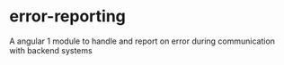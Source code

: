 # error-reporting
A angular 1 module to handle and report on error during communication with backend systems
